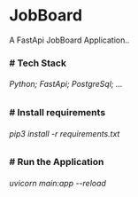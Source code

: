 # JobBoard
A FastApi JobBoard Application..

<h3># Tech Stack</h3>
<h6>Python; FastApi; PostgreSql; ...</h6>

<!-- How to run the app -->
<h3># Install requirements </h3>
<h6>pip3 install -r requirements.txt </h6>

<h3># Run the Application </h3>
<h6>uvicorn main:app --reload </h6>
